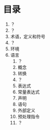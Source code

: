 # 目录

1. ？
2. ？
3. 术语，定义和符号
4. ？
5. 环境
6. 语言
   1. ？
   2. 概念
   3. 转换
   4. ？
   5. 表达式
   6. 常量表达式
   7. 声明
   8. 语句
   9. 外部定义
   10. 预处理指令
   11. ？
